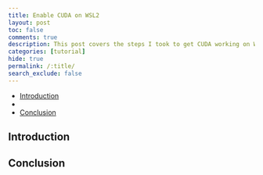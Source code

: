 ```yaml
---
title: Enable CUDA on WSL2
layout: post
toc: false
comments: true
description: This post covers the steps I took to get CUDA working on WSL2.
categories: [tutorial]
hide: true
permalink: /:title/
search_exclude: false
---
```


* [Introduction](#introduction)
* 
* [Conclusion](#conclusion)

## Introduction



## Conclusion

